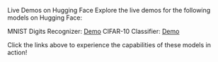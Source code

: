 Live Demos on Hugging Face
Explore the live demos for the following models on Hugging Face:

MNIST Digits Recognizer: [Demo](https://huggingface.co/spaces/Jugal-sheth/MNIST-classifier)
CIFAR-10 Classifier: [Demo](https://huggingface.co/spaces/Jugal-sheth/CIFAR10-classifier)

Click the links above to experience the capabilities of these models in action!
